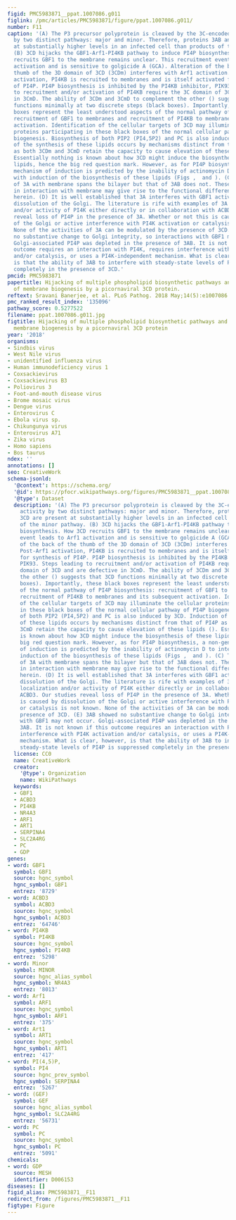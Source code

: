 ```yaml
---
figid: PMC5983871__ppat.1007086.g011
figlink: /pmc/articles/PMC5983871/figure/ppat.1007086.g011/
number: F11
caption: '(A) The P3 precursor polyprotein is cleaved by the 3C-encoded protease activity
  by two distinct pathways: major and minor. Therefore, proteins 3AB and 3CD are present
  at substantially higher levels in an infected cell than products of the minor pathway.
  (B) 3CD hijacks the GBF1-Arf1-PI4KB pathway to induce PI4P biosynthesis. How 3CD
  recruits GBF1 to the membrane remains unclear. This recruitment event leads to Arf1
  activation and is sensitive to golgicide A (GCA). Alteration of the back of the
  thumb of the 3D domain of 3CD (3CDm) interferes with Arf1 activation. Post-Arf1
  activation, PI4KB is recruited to membranes and is itself activated for synthesis
  of PI4P. PI4P biosynthesis is inhibited by the PI4KB inhibitor, PIK93. Steps leading
  to recruitment and/or activation of PI4KB require the 3C domain of 3CD and are defective
  in 3CmD. The ability of 3CDm and 3CmD to complement the other () suggests that 3CD
  functions minimally at two discrete steps (black boxes). Importantly, these black
  boxes represent the least understood aspects of the normal pathway of PI4P biosynthesis:
  recruitment of GBF1 to membranes and recruitment of PI4KB to membranes and its subsequent
  activation. Identification of the cellular targets of 3CD may illuminate the cellular
  proteins participating in these black boxes of the normal cellular pathway of PI4P
  biogenesis. Biosynthesis of both PIP2 (PI4,5P2) and PC is also induced by 3CD. Induction
  of the synthesis of these lipids occurs by mechanisms distinct from that of PI4P
  as both 3CDm and 3CmD retain the capacity to cause elevation of these lipids ().
  Essentially nothing is known about how 3CD might induce the biosynthesis of these
  lipids, hence the big red question mark. However, as for PI4P biosynthesis, a non-genomic
  mechanism of induction is predicted by the inability of actinomycin D to interfere
  with induction of the biosynthesis of these lipids (Figs ,  and ). (C) The interaction
  of 3A with membrane spans the bilayer but that of 3AB does not. These differences
  in interaction with membrane may give rise to the functional differences reported
  herein. (D) It is well established that 3A interferes with GBF1 activation causing
  dissolution of the Golgi. The literature is rife with examples of 3A impacting localization
  and/or activity of PI4K either directly or in collaboration with ACBD3. Our studies
  reveal loss of PI4P in the presence of 3A. Whether or not this is caused by dissolution
  of the Golgi or active interference with PI4K activation or catalysis is not known.
  None of the activities of 3A can be modulated by the presence of 3CD. (E) 3AB showed
  no substantive change to Golgi integrity, so interactions with GBF1 may not occur.
  Golgi-associated PI4P was depleted in the presence of 3AB. It is not known if this
  outcome requires an interaction with PI4K, requires interference with PI4K activation
  and/or catalysis, or uses a PI4K-independent mechanism. What is clear, however,
  is that the ability of 3AB to interfere with steady-state levels of PI4P is suppressed
  completely in the presence of 3CD.'
pmcid: PMC5983871
papertitle: Hijacking of multiple phospholipid biosynthetic pathways and induction
  of membrane biogenesis by a picornaviral 3CD protein.
reftext: Sravani Banerjee, et al. PLoS Pathog. 2018 May;14(5):e1007086.
pmc_ranked_result_index: '135096'
pathway_score: 0.5277522
filename: ppat.1007086.g011.jpg
figtitle: Hijacking of multiple phospholipid biosynthetic pathways and induction of
  membrane biogenesis by a picornaviral 3CD protein
year: '2018'
organisms:
- Sindbis virus
- West Nile virus
- unidentified influenza virus
- Human immunodeficiency virus 1
- Coxsackievirus
- Coxsackievirus B3
- Poliovirus 3
- Foot-and-mouth disease virus
- Brome mosaic virus
- Dengue virus
- Enterovirus C
- Ebola virus sp.
- Chikungunya virus
- Enterovirus A71
- Zika virus
- Homo sapiens
- Bos taurus
ndex: ''
annotations: []
seo: CreativeWork
schema-jsonld:
  '@context': https://schema.org/
  '@id': https://pfocr.wikipathways.org/figures/PMC5983871__ppat.1007086.g011.html
  '@type': Dataset
  description: '(A) The P3 precursor polyprotein is cleaved by the 3C-encoded protease
    activity by two distinct pathways: major and minor. Therefore, proteins 3AB and
    3CD are present at substantially higher levels in an infected cell than products
    of the minor pathway. (B) 3CD hijacks the GBF1-Arf1-PI4KB pathway to induce PI4P
    biosynthesis. How 3CD recruits GBF1 to the membrane remains unclear. This recruitment
    event leads to Arf1 activation and is sensitive to golgicide A (GCA). Alteration
    of the back of the thumb of the 3D domain of 3CD (3CDm) interferes with Arf1 activation.
    Post-Arf1 activation, PI4KB is recruited to membranes and is itself activated
    for synthesis of PI4P. PI4P biosynthesis is inhibited by the PI4KB inhibitor,
    PIK93. Steps leading to recruitment and/or activation of PI4KB require the 3C
    domain of 3CD and are defective in 3CmD. The ability of 3CDm and 3CmD to complement
    the other () suggests that 3CD functions minimally at two discrete steps (black
    boxes). Importantly, these black boxes represent the least understood aspects
    of the normal pathway of PI4P biosynthesis: recruitment of GBF1 to membranes and
    recruitment of PI4KB to membranes and its subsequent activation. Identification
    of the cellular targets of 3CD may illuminate the cellular proteins participating
    in these black boxes of the normal cellular pathway of PI4P biogenesis. Biosynthesis
    of both PIP2 (PI4,5P2) and PC is also induced by 3CD. Induction of the synthesis
    of these lipids occurs by mechanisms distinct from that of PI4P as both 3CDm and
    3CmD retain the capacity to cause elevation of these lipids (). Essentially nothing
    is known about how 3CD might induce the biosynthesis of these lipids, hence the
    big red question mark. However, as for PI4P biosynthesis, a non-genomic mechanism
    of induction is predicted by the inability of actinomycin D to interfere with
    induction of the biosynthesis of these lipids (Figs ,  and ). (C) The interaction
    of 3A with membrane spans the bilayer but that of 3AB does not. These differences
    in interaction with membrane may give rise to the functional differences reported
    herein. (D) It is well established that 3A interferes with GBF1 activation causing
    dissolution of the Golgi. The literature is rife with examples of 3A impacting
    localization and/or activity of PI4K either directly or in collaboration with
    ACBD3. Our studies reveal loss of PI4P in the presence of 3A. Whether or not this
    is caused by dissolution of the Golgi or active interference with PI4K activation
    or catalysis is not known. None of the activities of 3A can be modulated by the
    presence of 3CD. (E) 3AB showed no substantive change to Golgi integrity, so interactions
    with GBF1 may not occur. Golgi-associated PI4P was depleted in the presence of
    3AB. It is not known if this outcome requires an interaction with PI4K, requires
    interference with PI4K activation and/or catalysis, or uses a PI4K-independent
    mechanism. What is clear, however, is that the ability of 3AB to interfere with
    steady-state levels of PI4P is suppressed completely in the presence of 3CD.'
  license: CC0
  name: CreativeWork
  creator:
    '@type': Organization
    name: WikiPathways
  keywords:
  - GBF1
  - ACBD3
  - PI4KB
  - NR4A3
  - ARF1
  - ART1
  - SERPINA4
  - SLC2A4RG
  - PC
  - GDP
genes:
- word: GBF1
  symbol: GBF1
  source: hgnc_symbol
  hgnc_symbol: GBF1
  entrez: '8729'
- word: ACBD3
  symbol: ACBD3
  source: hgnc_symbol
  hgnc_symbol: ACBD3
  entrez: '64746'
- word: PI4KB
  symbol: PI4KB
  source: hgnc_symbol
  hgnc_symbol: PI4KB
  entrez: '5298'
- word: Minor
  symbol: MINOR
  source: hgnc_alias_symbol
  hgnc_symbol: NR4A3
  entrez: '8013'
- word: Arf1
  symbol: ARF1
  source: hgnc_symbol
  hgnc_symbol: ARF1
  entrez: '375'
- word: Art1
  symbol: ART1
  source: hgnc_symbol
  hgnc_symbol: ART1
  entrez: '417'
- word: PI(4,5)P,
  symbol: PI4
  source: hgnc_prev_symbol
  hgnc_symbol: SERPINA4
  entrez: '5267'
- word: (GEF)
  symbol: GEF
  source: hgnc_alias_symbol
  hgnc_symbol: SLC2A4RG
  entrez: '56731'
- word: PC
  symbol: PC
  source: hgnc_symbol
  hgnc_symbol: PC
  entrez: '5091'
chemicals:
- word: GDP
  source: MESH
  identifier: D006153
diseases: []
figid_alias: PMC5983871__F11
redirect_from: /figures/PMC5983871__F11
figtype: Figure
---
```

